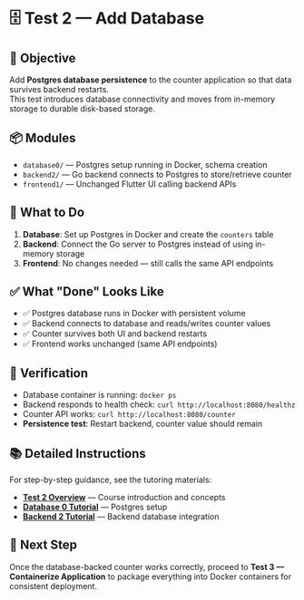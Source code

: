 # 🗄️ Test 2 — Add Database

## 🎯 Objective

Add **Postgres database persistence** to the counter application so that data survives backend restarts.  
This test introduces database connectivity and moves from in-memory storage to durable disk-based storage.

## 📦 Modules

- `database0/` — Postgres setup running in Docker, schema creation
- `backend2/` — Go backend connects to Postgres to store/retrieve counter
- `frontend1/` — Unchanged Flutter UI calling backend APIs

## 🧠 What to Do

1. **Database**: Set up Postgres in Docker and create the `counters` table
2. **Backend**: Connect the Go server to Postgres instead of using in-memory storage
3. **Frontend**: No changes needed — still calls the same API endpoints

## ✅ What "Done" Looks Like

- ✅ Postgres database runs in Docker with persistent volume
- ✅ Backend connects to database and reads/writes counter values
- ✅ Counter survives both UI and backend restarts
- ✅ Frontend works unchanged (same API endpoints)

## 🧪 Verification

- Database container is running: `docker ps`
- Backend responds to health check: `curl http://localhost:8080/healthz`
- Counter API works: `curl http://localhost:8080/counter`
- **Persistence test**: Restart backend, counter value should remain

## 📚 Detailed Instructions

For step-by-step guidance, see the tutoring materials:

- **[Test 2 Overview](../../tutoring/03_Test2_AddDatabase/_overview.md)** — Course introduction and concepts
- **[Database 0 Tutorial](../../tutoring/03_Test2_AddDatabase/database0.md)** — Postgres setup
- **[Backend 2 Tutorial](../../tutoring/03_Test2_AddDatabase/backend2.md)** — Backend database integration

## 🚀 Next Step

Once the database-backed counter works correctly, proceed to **Test 3 — Containerize Application** to package everything into Docker containers for consistent deployment.
